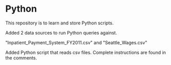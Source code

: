 # Python
This repository is to learn and store Python scripts.

Added 2 data sources to run Python queries against.

"Inpatient_Payment_System_FY2011.csv" and "Seattle_Wages.csv"

Added Python script that reads csv files.
Complete instructions are found in the comments.
